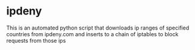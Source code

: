 # ipdeny

This is an automated python script that downloads ip ranges of specified countries from ipdeny.com and inserts to a chain of iptables to block requests from those ips